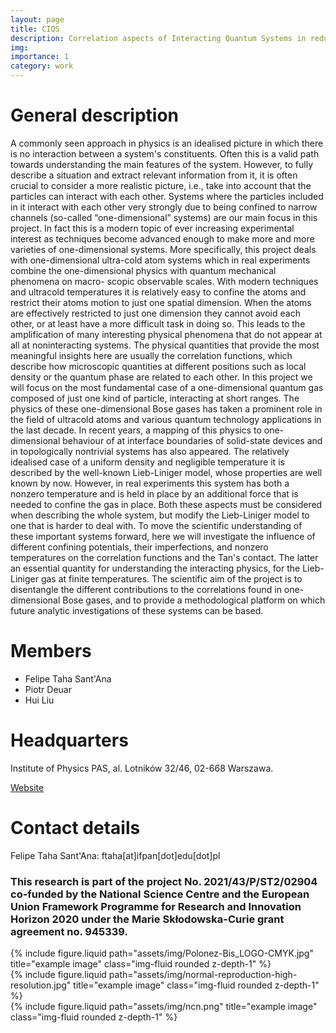 ```yaml
---
layout: page
title: CIQS
description: Correlation aspects of Interacting Quantum Systems in reduced dimensionality
img:
importance: 1
category: work
---
```


# General description

A commonly seen approach in physics is an idealised picture in which there is no interaction between a system's constituents. Often this is a valid path towards understanding the main features
of the system. However, to fully describe a situation and extract relevant information from it, it is often crucial to consider a more realistic picture, i.e., take into account that the particles can interact
with each other. Systems where the particles included in it interact with each other very strongly due to being confined to narrow channels (so-called “one-dimensional” systems) are our main focus
in this project. In fact this is a modern topic of ever increasing experimental interest as techniques become advanced enough to make more and more varieties of one-dimensional systems.
More specifically, this project deals with one-dimensional ultra-cold atom systems which in real experiments combine the one-dimensional physics with quantum mechanical phenomena on macro-
scopic observable scales. With modern techniques and ultracold temperatures it is relatively easy to confine the atoms and restrict their atoms motion to just one spatial dimension. When the atoms
are effectively restricted to just one dimension they cannot avoid each other, or at least have a more difficult task in doing so. This leads to the amplification of many interesting physical phenomena that
do not appear at all at noninteracting systems. The physical quantities that provide the most meaningful insights here are usually the correlation functions, which describe how microscopic quantities
at different positions such as local density or the quantum phase are related to each other.
In this project we will focus on the most fundamental case of a one-dimensional quantum gas composed of just one kind of particle, interacting at short ranges. The physics of these one-dimensional
Bose gases has taken a prominent role in the field of ultracold atoms and various quantum technology applications in the last decade. In recent years, a mapping of this physics to one-dimensional
behaviour of at interface boundaries of solid-state devices and in topologically nontrivial systems has also appeared.
The relatively idealised case of a uniform density and negligible temperature it is described by
the well-known Lieb-Liniger model, whose properties are well known by now. However, in real
experiments this system has both a nonzero temperature and is held in place by an additional force
that is needed to confine the gas in place. Both these aspects must be considered when describing
the whole system, but modify the Lieb-Liniger model to one that is harder to deal with.
To move the scientific understanding of these important systems forward, here we will investigate
the influence of different confining potentials, their imperfections, and nonzero temperatures on the
correlation functions and the Tan's contact. The latter an essential quantity for understanding the
interacting physics, for the Lieb-Liniger gas at finite temperatures. The scientific aim of the project
is to disentangle the different contributions to the correlations found in one-dimensional Bose gases,
and to provide a methodological platform on which future analytic investigations of these systems can be based.

# Members

- Felipe Taha Sant'Ana
- Piotr Deuar
- Hui Liu

# Headquarters

Institute of Physics PAS, al. Lotników 32/46, 02-668 Warszawa.

<a href="http://info.ifpan.edu.pl/~deuar/">Website</a>

# Contact details

Felipe Taha Sant'Ana: ftaha[at]ifpan[dot]edu[dot]pl

### This research is part of the project No. 2021/43/P/ST2/02904 co-funded by the National Science Centre and the European Union Framework Programme for Research and Innovation Horizon 2020 under the Marie Skłodowska-Curie grant agreement no. 945339.

<div class="row justify-content-sm-center">
    <div class="col-sm-8 mt-3 mt-md-0">
        {% include figure.liquid path="assets/img/Polonez-Bis_LOGO-CMYK.jpg" title="example image" class="img-fluid rounded z-depth-1" %}
    </div>
    <div class="col-sm-4 mt-3 mt-md-0">
        {% include figure.liquid path="assets/img/normal-reproduction-high-resolution.jpg" title="example image" class="img-fluid rounded z-depth-1" %}
    </div>
        <div class="col-sm-4 mt-3 mt-md-0">
        {% include figure.liquid path="assets/img/ncn.png" title="example image" class="img-fluid rounded z-depth-1" %}
    </div>
</div>
